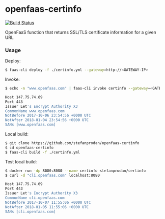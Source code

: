# openfaas-certinfo

[![Build Status](https://travis-ci.org/stefanprodan/openfaas-certinfo.svg?branch=master)](https://travis-ci.org/stefanprodan/openfaas-certinfo)

OpenFaaS function that returns SSL/TLS certificate information for a given URL

### Usage

Deploy:

```bash
$ faas-cli deploy -f ./certinfo.yml --gateway=http://<GATEWAY-IP> 
```

Invoke:

```bash
$ echo -n "www.openfaas.com" | faas-cli invoke certinfo --gateway=<GATEWAY-IP>

Host 147.75.74.69
Port 443
Issuer Let's Encrypt Authority X3
CommonName www.openfaas.com
NotBefore 2017-10-06 23:54:56 +0000 UTC
NotAfter 2018-01-04 23:54:56 +0000 UTC
SANs [www.openfaas.com]
```

Local build:

```bash
$ git clone https://github.com/stefanprodan/openfaas-certinfo
$ cd openfaas-certinfo
$ faas-cli build -f ./certinfo.yml
```

Test local build:

```bash
$ docker run -dp 8080:8080 --name certinfo stefanprodan/certinfo
$ curl -d "cli.openfaas.com" localhost:8080

Host 147.75.74.69
Port 443
Issuer Let's Encrypt Authority X3
CommonName cli.openfaas.com
NotBefore 2017-10-07 11:55:06 +0000 UTC
NotAfter 2018-01-05 11:55:06 +0000 UTC
SANs [cli.openfaas.com]
```
